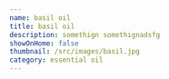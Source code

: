 ```yaml
---
name: basil oil
title: basil oil
description: somethign somethignadsfg
showOnHome: false
thumbnail: /src/images/basil.jpg
category: essential oil
---
```

